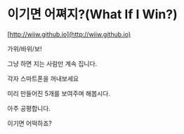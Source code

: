 이기면 어쪄지?(What If I Win?)
===============================

[http://wiiw.github.io](http://wiiw.github.io)

가위/바위/보!

그냥 하면 지는 사람만 계속 집니다.

각자 스마트폰을 꺼내보세요

미리 만들어진 5개를 보여주며 해봅시다.

아주 공평합니다.

이기면 어떡하죠?
